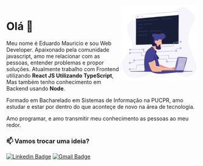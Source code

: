 <img align="right" height="200px" src="./image.png" />

# Olá 👋
Meu nome é Eduardo Mauricio e sou Web Developer. Apaixonado pela comunidade javascript, amo me relacionar com as pessoas, entender problemas e propor soluções. Atualmente trabalho com Frontend utilizando **React JS Utilizando TypeScript**, Mas também tenho conhecimento em Backend usando **Node**.

Formado em Bacharelado em Sistemas de Informação na PUCPR, amo estudar e estar por dentro do que aconteçe de novo na área de tecnologia.

Amo programar, e amo transmitir meu conhecimento as pessoas ao meu redor.

### :mailbox: Vamos trocar uma ideia?	
[![Linkedin Badge](https://img.shields.io/badge/LinkedIn-blue?style=flat-square&logo=Linkedin&logoColor=white/)](https://www.linkedin.com/in/eduardomfonseca/)
[![Gmail Badge](https://img.shields.io/badge/Email-006b0b?style=flat-square&logo=Microsoft&logoColor=white)](mailto:eduardo.mfonseca@hotmail.com)
